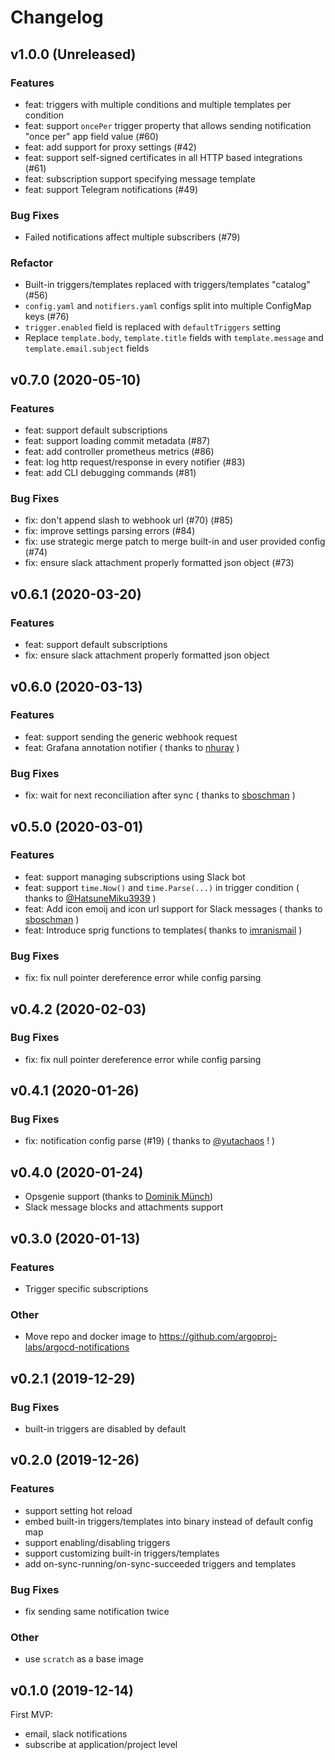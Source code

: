 # Changelog

## v1.0.0 (Unreleased)

### Features

* feat: triggers with multiple conditions and multiple templates per condition
* feat: support `oncePer` trigger property that allows sending notification "once per" app field value (#60)
* feat: add support for proxy settings (#42)
* feat: support self-signed certificates in all HTTP based integrations (#61)
* feat: subscription support specifying message template
* feat: support Telegram notifications (#49)

### Bug Fixes

* Failed notifications affect multiple subscribers (#79)

### Refactor

* Built-in triggers/templates replaced with triggers/templates "catalog" (#56)
* `config.yaml` and `notifiers.yaml` configs split into multiple ConfigMap keys (#76)
* `trigger.enabled` field is replaced with `defaultTriggers` setting
* Replace `template.body`, `template.title` fields with `template.message` and `template.email.subject` fields

## v0.7.0 (2020-05-10)

### Features

* feat: support default subscriptions
* feat: support loading commit metadata (#87)
* feat: add controller prometheus metrics (#86)
* feat: log http request/response in every notifier (#83)
* feat: add CLI debugging commands (#81)

### Bug Fixes

* fix: don't append slash to webhook url (#70) (#85)
* fix: improve settings parsing errors (#84)
* fix: use strategic merge patch to merge built-in and user provided config (#74)
* fix: ensure slack attachment properly formatted json object (#73)

## v0.6.1 (2020-03-20)

### Features

* feat: support default subscriptions
* fix: ensure slack attachment properly formatted json object

## v0.6.0 (2020-03-13)

### Features

* feat: support sending the generic webhook request
* feat: Grafana annotation notifier ( thanks to [nhuray](https://github.com/nhuray) )

###  Bug Fixes

* fix: wait for next reconciliation after sync ( thanks to [sboschman](https://github.com/sboschman) )

## v0.5.0 (2020-03-01)

### Features
* feat: support managing subscriptions using Slack bot
* feat: support `time.Now()` and `time.Parse(...)` in trigger condition ( thanks to [@HatsuneMiku3939](https://github.com/HatsuneMiku3939) )
* feat: Add icon emoij and icon url support for Slack messages ( thanks to [sboschman](https://github.com/sboschman) )
* feat: Introduce sprig functions to templates( thanks to [imranismail](https://github.com/imranismail) )

###  Bug Fixes
* fix: fix null pointer dereference error while config parsing

## v0.4.2 (2020-02-03)

###  Bug Fixes
* fix: fix null pointer dereference error while config parsing

## v0.4.1 (2020-01-26)

###  Bug Fixes
* fix: notification config parse (#19) ( thanks to [@yutachaos](https://github.com/yutachaos) ! )

## v0.4.0 (2020-01-24)

* Opsgenie support (thanks to [Dominik Münch](https://github.com/muenchdo))
* Slack message blocks and attachments support

## v0.3.0 (2020-01-13)

### Features
* Trigger specific subscriptions

### Other
* Move repo and docker image to https://github.com/argoproj-labs/argocd-notifications

## v0.2.1 (2019-12-29)

### Bug Fixes
* built-in triggers are disabled by default

## v0.2.0 (2019-12-26)

### Features
* support setting hot reload
* embed built-in triggers/templates into binary instead of default config map
* support enabling/disabling triggers
* support customizing built-in triggers/templates
* add on-sync-running/on-sync-succeeded triggers and templates

### Bug Fixes
* fix sending same notification twice

### Other
* use `scratch` as a base image 

## v0.1.0 (2019-12-14)

First MVP:
- email, slack notifications
- subscribe at application/project level
